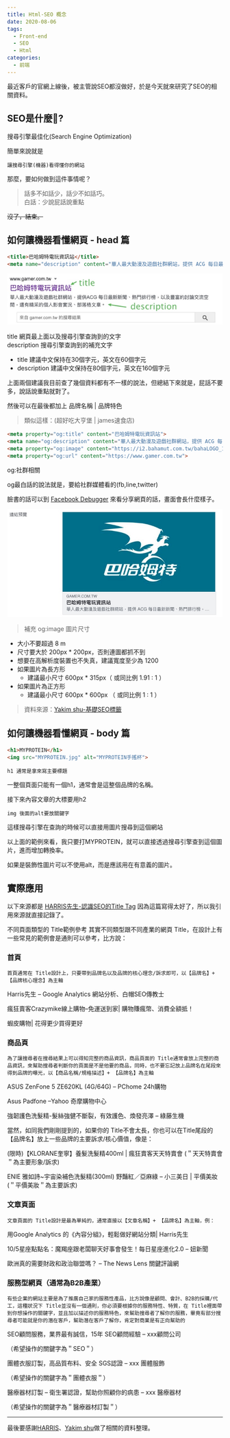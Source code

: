 ```yaml
---
title: Html-SEO 概念
date: 2020-08-06
tags:
  - Front-end
  - SEO
  - Html
categories:
  - 前端
---
```


最近客戶的官網上線後，被主管說SEO都沒做好，於是今天就來研究了SEO的相關資料。

## SEO是什麼?

搜尋引擎最佳化(Search Engine Optimization)

簡單來說就是

    讓搜尋引擎(機器)看得懂你的網站

那麼，要如何做到這件事情呢？

> 話多不如話少，話少不如話巧。  
> 白話：少說屁話說重點

~~沒了，結束。~~  

## 如何讓機器看懂網頁 - head 篇

```html
<title>巴哈姆特電玩資訊站</title>
<meta name="description" content="華人最大動漫及遊戲社群網站，提供 ACG 每日最新新聞、熱門排行榜，以及豐富的討論交流空間，還有精采的個人影音實況、部落格文章。">
```

![title,description](../.vuepress/public/images/SEO-01.jpg)

title 網頁最上面以及搜尋引擎查詢到的文字  
description 搜尋引擎查詢到的補充文字

- title 建議中文保持在30個字元，英文在60個字元
- description 建議中文保持在80個字元，英文在160個字元

上面兩個建議我目前查了幾個資料都有不一樣的說法，但總結下來就是，屁話不要多，說話說重點就對了。

然後可以在最後都加上 品牌名稱 | 品牌特色 
> 類似這樣：(超好吃大亨堡 | james速食店)

```html
<meta property="og:title" content="巴哈姆特電玩資訊站">
<meta name="og:description" content="華人最大動漫及遊戲社群網站，提供 ACG 每日最新新聞、熱門排行榜，以及豐富的討論交流空間，還有精采的個人影音實況、部落格文章。">
<meta property="og:image" content="https://i2.bahamut.com.tw/bahaLOGO_1200x630.jpg">
<meta property="og:url" content="https://www.gamer.com.tw">
```

og:社群相關

og最白話的說法就是，要給社群媒體看的(fb,line,twitter)

臉書的話可以到 [Facebook Debugger](https://developers.facebook.com/tools/debug/) 來看分享網頁的話，畫面會長什麼樣子。

![gamer seo](../.vuepress/public/images/SEO-02.jpg)

> 補充 og:image 圖片尺寸  

- 大小不要超過 8 m  
- 尺寸要大於 200px * 200px，否則連圖都抓不到  
- 想要在高解析度裝置也不失真，建議寬度至少為 1200  
- 如果圖片為長方形  
    - 建議最小尺寸 600px * 315px（ 或同比例 1.91 : 1 ）
- 如果圖片為正方形
    - 建議最小尺寸 600px * 600px （ 或同比例 1 : 1 ）

>資料來源：[Yakim shu-基礎SEO標籤](https://yakimhsu.com/project/project_w6_HTML_SEO.html)

## 如何讓機器看懂網頁 - body 篇

```html
<h1>MYPROTEIN</h1>
<img src="MYPROTEIN.jpg" alt="MYPROTEIN手搖杯">
```

    h1 通常是拿來寫主要標題

一整個頁面只能有一個h1，通常會是這整個品牌的名稱。

接下來內容文章的大標要用h2

    img 後面的alt要放關鍵字

這樣搜尋引擎在查詢的時候可以直接用圖片搜尋到這個網站

以上面的範例來看，我只要打MYPROTEIN，就可以直接透過搜尋引擎查到這個圖片，進而增加轉換率。

如果是裝飾性圖片可以不使用alt，而是應該用在有意義的圖片。

## 實際應用

以下來源都是 [HARRIS先生-認識SEO的Title Tag](https://www.yesharris.com/seo-title-tag/) 因為這篇寫得太好了，所以我引用來源就直接記錄了。

不同頁面類型的 Title範例參考
其實不同類型跟不同產業的網頁 Title，在設計上有一些常見的範例會是通則可以參考，比方說： 

### 首頁
    首頁通常在 Title設計上，只要帶到品牌名以及品牌的核心理念/訴求即可，以【品牌名】+ 【品牌核心理念】為主軸

Harris先生 – Google Analytics 網站分析、白帽SEO傳教士

瘋狂賣客Crazymike線上購物–免運送到家| 購物賺瘋幣、消費全額抵！  

蝦皮購物| 花得更少買得更好

### 商品頁
    為了讓搜尋者在搜尋結果上可以得知完整的商品資訊，商品頁面的 Title通常會放上完整的商品資訊，來幫助搜尋者判斷你的頁面是不是他要的商品，同時，也不要忘記放上品牌名在尾段來得到品牌的曝光，以【商品名稱/規格描述】+ 【品牌名】為主軸

ASUS ZenFone 5 ZE620KL (4G/64G) – PChome 24h購物

Asus Padfone –Yahoo 奇摩購物中心

強韌護色洗髮精-髮絲強健不斷裂，有效護色、煥發亮澤 – 綠藤生機

當然，如同我們剛剛提到的，如果你的 Title不會太長，你也可以在Title尾段的【品牌名】放上一些品牌的主要訴求/核心價值，像是：

(限時)【KLORANE奎寧】養髮洗髮精400ml | 瘋狂賣客天天特賣會 (＂天天特賣會＂為主要形象/訴求)

ENIE 雅如詩~宇宙染補色洗髮精(300ml) 野豔紅／亞麻綠 – 小三美日 | 平價美妝 (＂平價美妝＂為主要訴求)

### 文章頁面
    文章頁面的 Title設計是最為單純的，通常直接以【文章名稱】+ 【品牌名】為主軸，例：

用Google Analytics 的《內容分組》，輕鬆做好網站分類| Harris先生

10/5星座點點名：魔羯座跟老闆聊天好事會發生！每日星座進化2.0 – 妞新聞

歐洲真的需要財政和政治聯盟嗎？ – The News Lens 關鍵評論網

### 服務型網頁（通常為B2B產業）
    有些企業的網站主要是為了推廣自己家的服務性產品，比方說像是顧問、會計、B2B的採購/代工，這種狀況下 Title並沒有一個通則，你必須要根據你的服務特性、特質，在 Title裡面帶到你想操作的關鍵字，並且加以描述你的服務特色，來幫助搜尋者了解你的服務，畢竟有部分搜尋者可能就是你的潛在客戶，幫助潛在客戶了解你，肯定對商業是有正向幫助的

SEO顧問服務，業界最有誠信，15年 SEO顧問經驗 – xxx顧問公司

（希望操作的關鍵字為＂SEO＂）

團體衣服訂製，高品質布料、安全 SGS認證 – xxx 團體服飾

（希望操作的關鍵字為＂團體衣服＂）

醫療器材訂製 – 衛生署認證，幫助你照顧你的病患 – xxx 醫療器材

（希望操作的關鍵字為＂醫療器材訂製＂）

---

最後要感謝[HARRIS](https://www.yesharris.com/)、[Yakim shu](https://yakimhsu.com/)做了相關的資料整理。